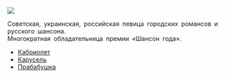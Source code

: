 ![](/songs/уфх/Успенская%20Любовь/uspenskaya_ljubov.jpg)  

Советская, украинская, российская певица городских романсов и русского шансона.  
Многократная обладательница премии «Шансон года».

* [Кабриолет](/songs/уфх/Успенская%20Любовь/Кабриолет)
* [Карусель](/songs/уфх/Успенская%20Любовь/Карусель)
* [Прабабушка](/songs/уфх/Успенская%20Любовь/Прабабушка)